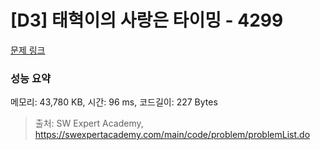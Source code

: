 # [D3] 태혁이의 사랑은 타이밍 - 4299 

[문제 링크](https://swexpertacademy.com/main/code/problem/problemDetail.do?contestProbId=AWLv6mx6htoDFAVV) 

### 성능 요약

메모리: 43,780 KB, 시간: 96 ms, 코드길이: 227 Bytes



> 출처: SW Expert Academy, https://swexpertacademy.com/main/code/problem/problemList.do